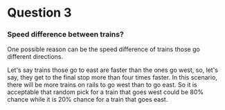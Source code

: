 # Question 3

### Speed difference between trains? 
One possible reason can be the speed difference of trains those go different directions. 

Let's say trains those go to east are faster than the ones go west, so, let's say, they get to  the final stop more than four times faster. In this scenario, there will be more trains on rails to go west than to go east. So it is acceptable that random pick for a train that goes west could be 80% chance while it is 20% chance for a train that goes east.   
